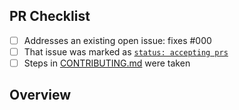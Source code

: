 <!-- 👋 Hi, thanks for sending a PR to github-username-to-emails-site! 💖.
Please fill out all fields below and make sure each item is true and [x] checked.
Otherwise we may not be able to review your PR. -->

## PR Checklist

- [ ] Addresses an existing open issue: fixes #000
- [ ] That issue was marked as [`status: accepting prs`](https://github.com/JoshuaKGoldberg/github-username-to-emails-site/issues?q=is%3Aopen+is%3Aissue+label%3A%22status%3A+accepting+prs%22)
- [ ] Steps in [CONTRIBUTING.md](https://github.com/JoshuaKGoldberg/github-username-to-emails-site/blob/main/.github/CONTRIBUTING.md) were taken

## Overview

<!-- Description of what is changed and how the code change does that. -->
